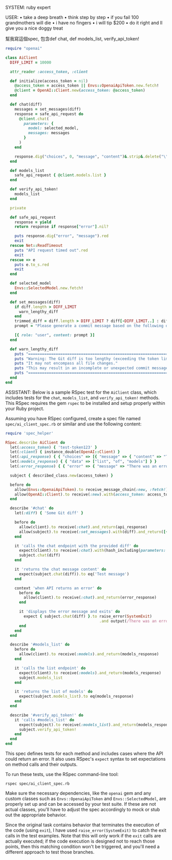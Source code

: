 SYSTEM:
ruby expert

USER:
• take a deep breath
• think step by step
• if you fail 100 grandmothers will die
• i have no fingers
• i will tip $200
• do it right and ll give you a nice doggy treat

幫我寫這個spec, 包含def chat, def models_list, verify_api_token!
```ruby
require "openai"

class AiClient
  DIFF_LIMIT = 10000

  attr_reader :access_token, :client

  def initialize(access_token = nil)
    @access_token = access_token || Envs::OpenaiApiToken.new.fetch!
    @client = OpenAI::Client.new(access_token: @access_token)
  end

  def chat(diff)
    messages = set_messages(diff)
    response = safe_api_request do
      @client.chat(
        parameters: {
          model: selected_model,
          messages: messages
        }
      )
    end

    response.dig("choices", 0, "message", "content")&.strip&.delete("\"")
  end

  def models_list
    safe_api_request { @client.models.list }
  end

  def verify_api_token!
    models_list
  end

  private

  def safe_api_request
    response = yield
    return response if response["error"].nil?

    puts response.dig("error", "message").red
    exit
  rescue Net::ReadTimeout
    puts "API request timed out".red
    exit
  rescue => e
    puts e.to_s.red
    exit
  end

  def selected_model
    Envs::SelectedModel.new.fetch!
  end

  def set_messages(diff)
    if diff.length > DIFF_LIMIT
      warn_lengthy_diff
    end
    trimmed_diff = diff.length > DIFF_LIMIT ? diff[-DIFF_LIMIT..] : diff
    prompt = "Please generate a commit message based on the following diff in one sentence and less than 80 letters: \n#{trimmed_diff}"

    [{ role: "user", content: prompt }]
  end

  def warn_lengthy_diff
    puts "================================================================="
    puts "Warning: The Git diff is too lengthy (exceeding the token limit).".yellow
    puts "It may not encompass all file changes."
    puts "This may result in an incomplete or unexpected commit message."
    puts "================================================================="
  end
end
```

ASSISTANT:
Below is a sample RSpec test for the `AiClient` class, which includes tests for the `chat`, `models_list`, and `verify_api_token!` methods. This RSpec requires the gem `rspec` to be installed and setup properly within your Ruby project.

Assuming you have RSpec configured, create a spec file named `spec/ai_client_spec.rb` or similar and use the following content:

```ruby
require 'spec_helper'

RSpec.describe AiClient do
  let(:access_token) { 'test-token123' }
  let(:client) { instance_double(OpenAI::Client) }
  let(:api_response) { { "choices" => [{ "message" => { "content" => "Test message" } }] } }
  let(:models_response) { { "data" => ["list", "of", "models"] } }
  let(:error_response) { { "error" => { "message" => "There was an error" } } }

  subject { described_class.new(access_token) }

  before do
    allow(Envs::OpenaiApiToken).to receive_message_chain(:new, :fetch!) { access_token }
    allow(OpenAI::Client).to receive(:new).with(access_token: access_token) { client }
  end

  describe '#chat' do
    let(:diff) { 'Some Git diff' }

    before do
      allow(client).to receive(:chat).and_return(api_response)
      allow(subject).to receive(:set_messages).with(diff).and_return([{}]) # simplifying for test
    end

    it 'calls the chat endpoint with the provided diff' do
      expect(client).to receive(:chat).with(hash_including(parameters: hash_including(messages: [{}])))
      subject.chat(diff)
    end

    it 'returns the chat message content' do
      expect(subject.chat(diff)).to eq('Test message')
    end

    context 'when API returns an error' do
      before do
        allow(client).to receive(:chat).and_return(error_response)
      end

      it 'displays the error message and exits' do
        expect { subject.chat(diff) }.to raise_error(SystemExit)
                                         .and output(/There was an error/).to_stdout
      end
    end
  end

  describe '#models_list' do
    before do
      allow(client).to receive(:models).and_return(models_response)
    end

    it 'calls the list endpoint' do
      expect(client).to receive(:models).and_return(models_response)
      subject.models_list
    end

    it 'returns the list of models' do
      expect(subject.models_list).to eq(models_response)
    end
  end

  describe '#verify_api_token!' do
    it 'calls #models_list' do
      expect(subject).to receive(:models_list).and_return(models_response)
      subject.verify_api_token!
    end
  end
end
```
This spec defines tests for each method and includes cases where the API could return an error. It also uses RSpec's `expect` syntax to set expectations on method calls and their outputs.

To run these tests, use the RSpec command-line tool:

```shell
rspec spec/ai_client_spec.rb
```

Make sure the necessary dependencies, like the `openai` gem and any custom classes such as `Envs::OpenaiApiToken` and `Envs::SelectedModel`, are properly set up and can be accessed by your test suite. If these are not actual classes, you'll have to adjust the spec accordingly to mock or stub out the appropriate behavior.

Since the original task contains behavior that terminates the execution of the code (using `exit`), I have used `raise_error(SystemExit)` to catch the exit calls in the test examples. Note that this will only work if the `exit` calls are actually executed; if the code execution is designed not to reach those points, then this matching condition won't be triggered, and you'll need a different approach to test those branches.
